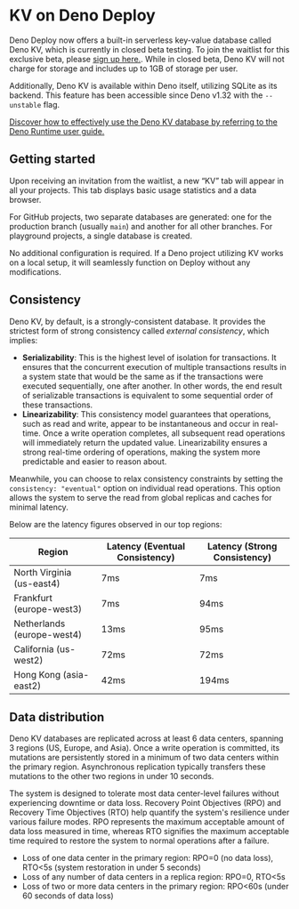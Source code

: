 # KV on Deno Deploy

Deno Deploy now offers a built-in serverless key-value database called Deno KV,
which is currently in closed beta testing. To join the waitlist for this
exclusive beta, please [sign up here.](https://dash.deno.com/kv). While in
closed beta, Deno KV will not charge for storage and includes up to 1GB of
storage per user.

Additionally, Deno KV is available within Deno itself, utilizing SQLite as its
backend. This feature has been accessible since Deno v1.32 with the `--unstable`
flag.

[Discover how to effectively use the Deno KV database by referring to the Deno Runtime user guide.](/runtime/manual/runtime/kv)

## Getting started

Upon receiving an invitation from the waitlist, a new “KV” tab will appear in
all your projects. This tab displays basic usage statistics and a data browser.

For GitHub projects, two separate databases are generated: one for the
production branch (usually `main`) and another for all other branches. For
playground projects, a single database is created.

No additional configuration is required. If a Deno project utilizing KV works on
a local setup, it will seamlessly function on Deploy without any modifications.

## Consistency

Deno KV, by default, is a strongly-consistent database. It provides the
strictest form of strong consistency called _external consistency_, which
implies:

- **Serializability**: This is the highest level of isolation for transactions.
  It ensures that the concurrent execution of multiple transactions results in a
  system state that would be the same as if the transactions were executed
  sequentially, one after another. In other words, the end result of
  serializable transactions is equivalent to some sequential order of these
  transactions.
- **Linearizability**: This consistency model guarantees that operations, such
  as read and write, appear to be instantaneous and occur in real-time. Once a
  write operation completes, all subsequent read operations will immediately
  return the updated value. Linearizability ensures a strong real-time ordering
  of operations, making the system more predictable and easier to reason about.

Meanwhile, you can choose to relax consistency constraints by setting the
`consistency: "eventual"` option on individual read operations. This option
allows the system to serve the read from global replicas and caches for minimal
latency.

Below are the latency figures observed in our top regions:

| Region                     | Latency (Eventual Consistency) | Latency (Strong Consistency) |
| -------------------------- | ------------------------------ | ---------------------------- |
| North Virginia (us-east4)  | 7ms                            | 7ms                          |
| Frankfurt (europe-west3)   | 7ms                            | 94ms                         |
| Netherlands (europe-west4) | 13ms                           | 95ms                         |
| California (us-west2)      | 72ms                           | 72ms                         |
| Hong Kong (asia-east2)     | 42ms                           | 194ms                        |

## Data distribution

Deno KV databases are replicated across at least 6 data centers, spanning 3
regions (US, Europe, and Asia). Once a write operation is committed, its
mutations are persistently stored in a minimum of two data centers within the
primary region. Asynchronous replication typically transfers these mutations to
the other two regions in under 10 seconds.

The system is designed to tolerate most data center-level failures without
experiencing downtime or data loss. Recovery Point Objectives (RPO) and Recovery
Time Objectives (RTO) help quantify the system's resilience under various
failure modes. RPO represents the maximum acceptable amount of data loss
measured in time, whereas RTO signifies the maximum acceptable time required to
restore the system to normal operations after a failure.

- Loss of one data center in the primary region: RPO=0 (no data loss), RTO<5s
  (system restoration in under 5 seconds)
- Loss of any number of data centers in a replica region: RPO=0, RTO<5s
- Loss of two or more data centers in the primary region: RPO<60s (under 60
  seconds of data loss)
